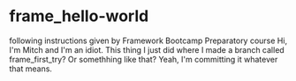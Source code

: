 # frame_hello-world
following instructions given by Framework Bootcamp Preparatory course
Hi, I'm Mitch and I'm an idiot.
This thing I just did where I made a branch called frame_first_try? Or somethhing like that? Yeah, I'm committing it whatever that means.
